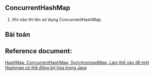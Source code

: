 
## ConcurrentHashMap

1. Khi nào thì lên sử dụng ConcurrentHashMap




## Bài toán


## Reference document:

[HashMap, ConcurrentHashMap, SynchronizedMap, Làm thế nào để một Hashmap có thể đồng bộ hóa trong Java](https://viblo.asia/p/hashmap-concurrenthashmap-synchronizedmap-lam-the-nao-mot-hashmap-co-the-duoc-dong-bo-hoa-trong-java-924lJD8zKPM)
